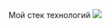 Мой стек технологий
<img src=https://img.shields.io/badge/javascript-#F7DF1E-any_text-javascript-blue/>
